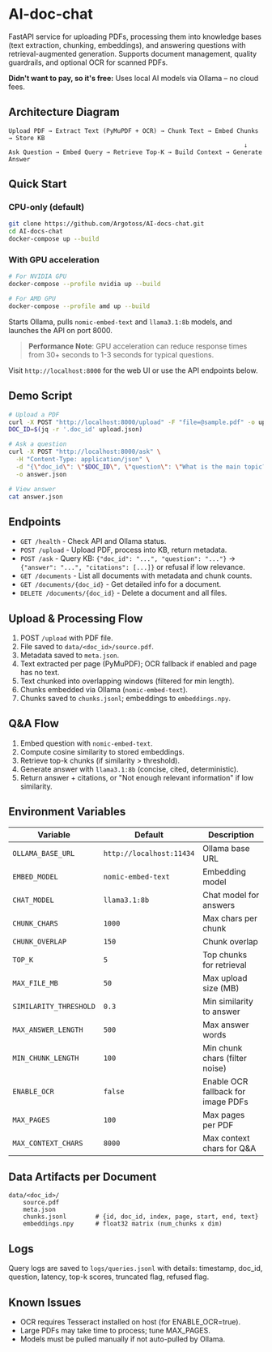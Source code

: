 # AI-doc-chat

FastAPI service for uploading PDFs, processing them into knowledge bases (text extraction, chunking, embeddings), and answering questions with retrieval-augmented generation. Supports document management, quality guardrails, and optional OCR for scanned PDFs.

**Didn't want to pay, so it's free:** Uses local AI models via Ollama – no cloud fees.

## Architecture Diagram

```
Upload PDF → Extract Text (PyMuPDF + OCR) → Chunk Text → Embed Chunks → Store KB
                                                                 ↓
Ask Question → Embed Query → Retrieve Top-K → Build Context → Generate Answer
```

## Quick Start

### CPU-only (default)
```bash
git clone https://github.com/Argotoss/AI-docs-chat.git
cd AI-docs-chat
docker-compose up --build
```

### With GPU acceleration
```bash
# For NVIDIA GPU
docker-compose --profile nvidia up --build

# For AMD GPU  
docker-compose --profile amd up --build
```

Starts Ollama, pulls `nomic-embed-text` and `llama3.1:8b` models, and launches the API on port 8000.

> **Performance Note**: GPU acceleration can reduce response times from 30+ seconds to 1-3 seconds for typical questions.

Visit `http://localhost:8000` for the web UI or use the API endpoints below.

## Demo Script
```bash
# Upload a PDF
curl -X POST "http://localhost:8000/upload" -F "file=@sample.pdf" -o upload.json
DOC_ID=$(jq -r '.doc_id' upload.json)

# Ask a question
curl -X POST "http://localhost:8000/ask" \
  -H "Content-Type: application/json" \
  -d "{\"doc_id\": \"$DOC_ID\", \"question\": \"What is the main topic?\"}" \
  -o answer.json

# View answer
cat answer.json
```

## Endpoints
- `GET /health` - Check API and Ollama status.
- `POST /upload` - Upload PDF, process into KB, return metadata.
- `POST /ask` - Query KB: `{"doc_id": "...", "question": "..."}` → `{"answer": "...", "citations": [...]}` or refusal if low relevance.
- `GET /documents` - List all documents with metadata and chunk counts.
- `GET /documents/{doc_id}` - Get detailed info for a document.
- `DELETE /documents/{doc_id}` - Delete a document and all files.

## Upload & Processing Flow
1. POST `/upload` with PDF file.
2. File saved to `data/<doc_id>/source.pdf`.
3. Metadata saved to `meta.json`.
4. Text extracted per page (PyMuPDF); OCR fallback if enabled and page has no text.
5. Text chunked into overlapping windows (filtered for min length).
6. Chunks embedded via Ollama (`nomic-embed-text`).
7. Chunks saved to `chunks.jsonl`; embeddings to `embeddings.npy`.

## Q&A Flow
1. Embed question with `nomic-embed-text`.
2. Compute cosine similarity to stored embeddings.
3. Retrieve top-k chunks (if similarity > threshold).
4. Generate answer with `llama3.1:8b` (concise, cited, deterministic).
5. Return answer + citations, or "Not enough relevant information" if low similarity.

## Environment Variables
| Variable | Default | Description |
|----------|---------|-------------|
| `OLLAMA_BASE_URL` | `http://localhost:11434` | Ollama base URL |
| `EMBED_MODEL` | `nomic-embed-text` | Embedding model |
| `CHAT_MODEL` | `llama3.1:8b` | Chat model for answers |
| `CHUNK_CHARS` | `1000` | Max chars per chunk |
| `CHUNK_OVERLAP` | `150` | Chunk overlap |
| `TOP_K` | `5` | Top chunks for retrieval |
| `MAX_FILE_MB` | `50` | Max upload size (MB) |
| `SIMILARITY_THRESHOLD` | `0.3` | Min similarity to answer |
| `MAX_ANSWER_LENGTH` | `500` | Max answer words |
| `MIN_CHUNK_LENGTH` | `100` | Min chunk chars (filter noise) |
| `ENABLE_OCR` | `false` | Enable OCR fallback for image PDFs |
| `MAX_PAGES` | `100` | Max pages per PDF |
| `MAX_CONTEXT_CHARS` | `8000` | Max context chars for Q&A |

## Data Artifacts per Document
```
data/<doc_id>/
	source.pdf
	meta.json
	chunks.jsonl        # {id, doc_id, index, page, start, end, text}
	embeddings.npy      # float32 matrix (num_chunks x dim)
```

## Logs
Query logs are saved to `logs/queries.jsonl` with details: timestamp, doc_id, question, latency, top-k scores, truncated flag, refused flag.

## Known Issues
- OCR requires Tesseract installed on host (for ENABLE_OCR=true).
- Large PDFs may take time to process; tune MAX_PAGES.
- Models must be pulled manually if not auto-pulled by Ollama.

